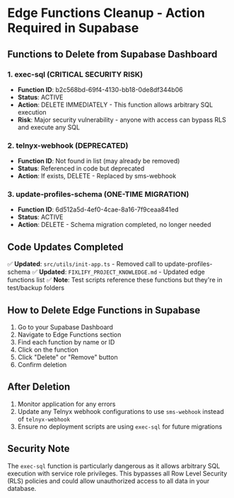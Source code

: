 # Edge Functions Cleanup - Action Required in Supabase

## Functions to Delete from Supabase Dashboard

### 1. exec-sql (CRITICAL SECURITY RISK)
- **Function ID**: b2c568bd-69f4-4130-bb18-0de8df344b06
- **Status**: ACTIVE
- **Action**: DELETE IMMEDIATELY - This function allows arbitrary SQL execution
- **Risk**: Major security vulnerability - anyone with access can bypass RLS and execute any SQL

### 2. telnyx-webhook (DEPRECATED)
- **Function ID**: Not found in list (may already be removed)
- **Status**: Referenced in code but deprecated
- **Action**: If exists, DELETE - Replaced by sms-webhook

### 3. update-profiles-schema (ONE-TIME MIGRATION)
- **Function ID**: 6d512a5d-4ef0-4cae-8a16-7f9ceaa841ed
- **Status**: ACTIVE
- **Action**: DELETE - Schema migration completed, no longer needed

## Code Updates Completed

✅ **Updated**: `src/utils/init-app.ts` - Removed call to update-profiles-schema
✅ **Updated**: `FIXLIFY_PROJECT_KNOWLEDGE.md` - Updated edge functions list
✅ **Note**: Test scripts reference these functions but they're in test/backup folders

## How to Delete Edge Functions in Supabase

1. Go to your Supabase Dashboard
2. Navigate to Edge Functions section
3. Find each function by name or ID
4. Click on the function
5. Click "Delete" or "Remove" button
6. Confirm deletion

## After Deletion

1. Monitor application for any errors
2. Update any Telnyx webhook configurations to use `sms-webhook` instead of `telnyx-webhook`
3. Ensure no deployment scripts are using `exec-sql` for future migrations

## Security Note

The `exec-sql` function is particularly dangerous as it allows arbitrary SQL execution with service role privileges. This bypasses all Row Level Security (RLS) policies and could allow unauthorized access to all data in your database.
